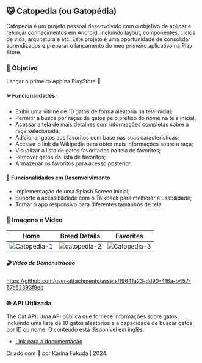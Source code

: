 ## 🐱 Catopedia (ou Gatopédia)

Catopedia é um projeto pessoal desenvolvido com o objetivo de aplicar e reforçar conhecimentos em Android, incluindo layout, componentes, ciclos de vida, arquitetura e etc. Este projeto é uma oportunidade de consolidar aprendizados e preparar o lançamento do meu primeiro aplicativo na Play Store.

### 🎯 Objetivo

Lançar o primeiro App na PlayStore 🥳

#### ✳️ Funcionalidades:

- Exibir uma vitrine de 10 gatos de forma aleatória na tela inicial;
- Permitir a busca por raças de gatos pelo prefixo do nome na tela inicial;
- Acessar a tela de mais detalhes com informações completas sobre a raça selecionada;
- Adicionar gatos aos favoritos com base nas suas características;
- Acessar o link da Wikipédia para obter mais informações sobre a raça;
- Visualizar a lista de gatos favoritados na tela de favoritos;
- Remover gatos da lista de favoritos;
- Armazenar os favoritos para acesso posterior.

#### 🧰 Funcionalidades em Desenvolvimento

- Implementação de uma Splash Screen inicial;
- Suporte à acessibilidade com o Talkback para melhorar a usabilidade;
- Tornar o app responsivo para diferentes tamanhos de tela.

### 📸 Imagens e Vídeo

| Home | Breed Details | Favorites |
|----|----|----|
|![Catopedia-1](https://github.com/user-attachments/assets/5056b63c-dcd8-4512-976b-19881c34f2a0)|![catopedia-2](https://github.com/user-attachments/assets/a71892c7-3153-4e86-8844-6ae4dfce600f)|![Catopedia-3](https://github.com/user-attachments/assets/6b05340b-eace-46e8-9517-1ad4081795f6)|

##### 🎬 Vídeo de Demonstração

https://github.com/user-attachments/assets/f9641a23-dd90-416a-b457-67e52393f9ed

### 🌐 API Utilizada

The Cat API: Uma API pública que fornece informações sobre gatos, incluindo uma lista de 10 gatos aleatórios e a capacidade de buscar gatos por ID ou nome. O conteúdo está disponível em inglês.

- [Link para a documentação](https://developers.thecatapi.com/view-account/ylX4blBYT9FaoVd6OhvR?report=FJkYOq9tW)

Criado com 🤎 por Karina Fukuda | 2024.
